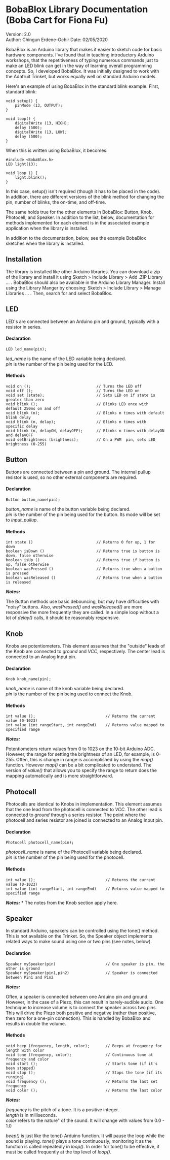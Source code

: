 # BobaBlox Library Documentation  (Boba Cart for Fiona Fu)

Version: 2.0  
Author: Chingun Erdene-Ochir
Date: 02/05/2020

BobaBlox is an Arduino library that makes it easier to sketch code for basic hardware components. I've found that in teaching introductory Arduino workshops, that the repetitiveness of typing numerous commands just to make an LED blink   can get in the way of learning overall programming concepts. So, I developed BobaBlox. It was initially designed to work with the Adafruit Trinket, but works equally well on standard Arduino models.

Here's an example of using BobaBlox in the standard blink example. First, standard blink:

    void setup() {
    	pinMode (13, OUTPUT);
    }
    
    void loop() {
    	digitalWrite (13, HIGH);
    	delay (500);
    	digitalWrite (13, LOW);
    	delay (500);	
    }
    
When this is written using BobaBlox, it becomes:

    #include <BobaBlox.h>
    LED light(13);
    
    void loop () {
    	light.blink();
    }

In this case, setup() isn't required (though it has to be placed in the code). In addition, there are different versions of the blink method for changing the pin, number of blinks, the on-time, and off-time.

The same holds true for the other elements in BobaBlox: Button, Knob, Photocell, and Speaker. In addition to the list, below, documentation for methods implemented for each element is in the associated example application when the library is installed.

In addition to the documentation, below, see the example BobaBlox sketches when the library is installed.

## Installation

The library is installed like other Arduino libraries. You can download a zip of the library and install it using Sketch > Include Library > Add .ZIP Library ... . BobaBlox should also be available in the Arduino Library Manager. Install using the Library Manger by choosing: Sketch > Include Library > Manage Libraries ... . Then, search for and select BobaBlox.

## LED

LED's are connected between an Arduino pin and ground, typically with a resistor in series.

#### Declaration

    LED led_name(pin);
    
*led_name* is the name of the LED variable being declared.  
*pin* is the number of the pin being used for the LED.

#### Methods

    void on ();								// Turns the LED off
    void off ();							// Turns the LED on
    void set (state);						// Sets LED on if state is greater than zero
    void blink ();							// Blinks LED once with default 250ms on and off
    void blink (n);							// Blinks n times with default blink delay
    void blink (n, delay);					// Blinks n times with specific delay
    void blink (n, delayON, delayOFF);		// Blinks n times with delayON and delayOFF
    void setBrightness (brightness);		// On a PWM  pin, sets LED brightness (0-255)

## Button

Buttons are connected between a pin and ground. The internal pullup resistor is used, so no other external components are required.

#### Declaration

    Button button_name(pin);
    
*button_name* is name of the button variable being declared.  
*pin* is the number of the pin being used for the button. Its mode will be set to *input_pullup*.

#### Methods

    int state ()							// Returns 0 for up, 1 for down
    boolean isDown ()						// Returns true is button is down, false otherwise
    boolean isUp ()							// Returns true if button is up, false otherwise
    boolean wasPressed ()					// Returns true when a button is pressed
    boolean wasReleased ()					// Returns true when a button is released

***Notes:***

The Button methods use basic debouncing, but may have difficulties with "noisy" buttons. Also, *wasPressed()* and *wasReleased()* are more responsive the more frequently they are called. In a simple loop without a lot of *delay()* calls, it should be reasonably responsive.

## Knob

Knobs are potentiometers. This element assumes that the "outside" leads of the Knob are connected to *ground* and *VCC*, respectively. The center lead is connected to an Analog Input pin.

#### Declaration

    Knob knob_name(pin);
    
*knob_name* is name of the knob variable being declared.  
*pin* is the number of the pin being used to connect the Knob.

#### Methods

    int value ();								// Returns the current value (0-1023)
    int value (int rangeStart, int rangeEnd)	// Returns value mapped to specified range

***Notes:***

Potentiometers return values from 0 to 1023 on the 10-bit Arduino ADC. However, the range for setting the brightness of an LED, for example, is 0-255. Often, this is change in range is accomplished by using the *map()* function. However *map()* can be a bit complicated to understand. The version of *value()* that allows you to specify the range to return does the mapping automatically and is more straightforward.

## Photocell

Photocells are identical to Knobs in implementation. This element assumes that the one lead from the photocell is connected to *VCC*. The other lead is connected to *ground* through a series resistor. The point where the photocell and series resistor are joined is connected to an Analog Input pin.

#### Declaration

    Photocell photocell_name(pin);
    
*photocell_name* is name of the Photocell variable being declared.  
*pin* is the number of the pin being used for the photocell.

#### Methods

    int value ();								// Returns the current value (0-1023)
    int value (int rangeStart, int rangeEnd)	// Returns value mapped to specified range

***Notes:***
*
The notes from the Knob section apply here.

## Speaker

In standard Arduino, speakers can be controlled using the tone() method. This is not available on the Trinket. So, the Speaker object implements related ways to make sound using one or two pins (see notes, below).

#### Declaration

    Speaker mySpeaker(pin)						// One speaker is pin, the other is ground
    Speaker mySpeaker(pin1,pin2)				// Speaker is connected between Pin1 and Pin2

***Notes:***

Often, a speaker is connected between one Arduino pin and ground. However, in the case of a Piezo, this can result in barely-audible audio. One technique to increase volume is to connect the speaker across two pins. This will drive the Piezo both positive and negative (rather than positive, then zero for a one-pin connection). This is handled by BobaBlox and results in double the volume.

#### Methods

    void beep (frequency, length, color);		// Beeps at frequency for length with color
    void tone (frequency, color);				// Continuous tone at frequency and color
    void start ();								// Starts tone (if it's been stopped)
    void stop ();								// Stops the tone (if its running)
    void frequency ();							// Returns the last set frequency
    void color ();								// Returns the last color

***Notes:***

*frequency* is the pitch of a tone. It is a positive integer.  
*length* is in milliseconds.  
*color* refers to the nature" of the sound. It will change with values from 0.0 - 1.0

*beep()* is just like the tone() Arduino function. It will pause the loop while the sound is playing.
*tone()* plays a tone continuously, monitoring it as the function is called repeatedly in *loop()*. In order for tone() to be effective, it must be called frequently at the top level of *loop()*.
